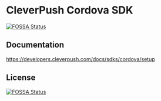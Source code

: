# CleverPush Cordova SDK
[![FOSSA Status](https://app.fossa.com/api/projects/git%2Bgithub.com%2Fcleverpush%2Fcleverpush-cordova-sdk.svg?type=shield)](https://app.fossa.com/projects/git%2Bgithub.com%2Fcleverpush%2Fcleverpush-cordova-sdk?ref=badge_shield)


## Documentation

https://developers.cleverpush.com/docs/sdks/cordova/setup


## License
[![FOSSA Status](https://app.fossa.com/api/projects/git%2Bgithub.com%2Fcleverpush%2Fcleverpush-cordova-sdk.svg?type=large)](https://app.fossa.com/projects/git%2Bgithub.com%2Fcleverpush%2Fcleverpush-cordova-sdk?ref=badge_large)
